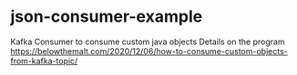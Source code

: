 # json-consumer-example
Kafka Consumer to consume custom java objects
Details on the program 
https://belowthemalt.com/2020/12/06/how-to-consume-custom-objects-from-kafka-topic/

